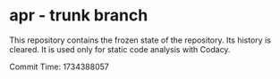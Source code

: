 # apr - trunk branch

This repository contains the frozen state of the repository.
Its history is cleared. It is used only for static code
analysis with Codacy.

Commit Time: 1734388057